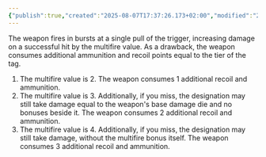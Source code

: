 ```yaml
---
{"publish":true,"created":"2025-08-07T17:37:26.173+02:00","modified":"2025-08-07T18:41:47.005+02:00","cssclasses":""}
---
```


The weapon fires in bursts at a single pull of the trigger, increasing damage on a successful hit by the multifire value. As a drawback, the weapon consumes additional ammunition and recoil points equal to the tier of the tag.

1. The multifire value is 2. The weapon consumes 1 additional recoil and ammunition.
2. The multifire value is 3. Additionally, if you miss, the designation may still take damage equal to the weapon's base damage die and no bonuses beside it. The weapon consumes 2 additional recoil and ammunition.
3. The multifire value is 4. Additionally, if you miss, the designation may still take damage, without the multifire bonus itself. The weapon consumes 3 additional recoil and ammunition.